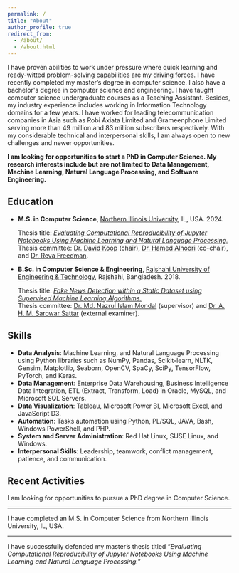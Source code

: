 ```yaml
---
permalink: /
title: "About"
author_profile: true
redirect_from: 
  - /about/
  - /about.html
---
```


I have proven abilities to work under pressure where quick learning and ready-witted problem-solving capabilities are my driving forces. I have recently completed my master’s degree in computer science. I also have a bachelor's degree in computer science and engineering. I have taught computer science undergraduate courses as a Teaching Assistant. Besides, my industry experience includes working in Information Technology domains for a few years. I have worked for leading telecommunication companies in Asia such as Robi Axiata Limited and Grameenphone Limited serving more than 49 million and 83 million subscribers respectively. With my considerable technical and interpersonal skills, I am always open to new challenges and newer opportunities.

<b>I am looking for opportunities to start a PhD in Computer Science. My research interests include but are not limited to Data Management, Machine Learning, Natural Language Processing, and Software Engineering.</b>

Education
---------
* **M.S. in Computer Science**, [Northern Illinois University](https://www.niu.edu/index.shtml), IL, USA. 2024.
  
  Thesis title: _[Evaluating Computational Reproducibility of Jupyter Notebooks Using Machine Learning and Natural Language Processing.](https://www.proquest.com/docview/3100751446)_  
  Thesis committee: [Dr. David Koop](https://faculty.cs.niu.edu/~dakoop/) (chair), [Dr. Hamed Alhoori](https://alhoori.github.io/) (co-chair), and [Dr. Reva Freedman](https://faculty.cs.niu.edu/~freedman/).
* **B.Sc. in Computer Science & Engineering**, [Rajshahi University of Engineering & Technology](https://www.ruet.ac.bd/), Rajshahi, Bangladesh. 2018.
  
  Thesis title: _[Fake News Detection within a Static Dataset using Supervised Machine Learning Algorithms.](https://drive.google.com/file/d/1oB37kZCG0zfEIKg_D_zRgzfonTHlVYEM/view)_  
  Thesis committee: [Dr. Md. Nazrul Islam Mondal](https://www.cse.ruet.ac.bd/mondal) (supervisor) and [Dr. A. H. M. Sarowar Sattar](https://www.cse.ruet.ac.bd/sarowar) (external examiner).

Skills
------
* **Data Analysis**: Machine Learning, and Natural Language Processing using Python libraries such as NumPy, Pandas, Scikit-learn, NLTK, Gensim, Matplotlib, Seaborn, OpenCV, SpaCy, SciPy, TensorFlow, PyTorch, and Keras.
* **Data Management**: Enterprise Data Warehousing, Business Intelligence Data Integration, ETL (Extract, Transform, Load) in
Oracle, MySQL, and Microsoft SQL Servers.
* **Data Visualization**: Tableau, Microsoft Power BI, Microsoft Excel, and JavaScript D3.
* **Automation**: Tasks automation using Python, PL/SQL, JAVA, Bash, Windows PowerShell, and PHP.
* **System and Server Administration**: Red Hat Linux, SUSE Linux, and Windows.
* **Interpersonal Skills**: Leadership, teamwork, conflict management, patience, and communication.

Recent Activities
-----------------

I am looking for opportunities to pursue a PhD degree in Computer Science.

------
I have completed an M.S. in Computer Science from Northern Illinois University, IL, USA.

------
I have successfully defended my master’s thesis titled “_Evaluating Computational Reproducibility of Jupyter Notebooks Using Machine Learning and Natural Language Processing._”



